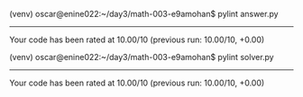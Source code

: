 (venv) oscar@enine022:~/day3/math-003-e9amohan$ pylint answer.py

--------------------------------------------------------------------
Your code has been rated at 10.00/10 (previous run: 10.00/10, +0.00)

(venv) oscar@enine022:~/day3/math-003-e9amohan$ pylint solver.py

--------------------------------------------------------------------
Your code has been rated at 10.00/10 (previous run: 10.00/10, +0.00)

